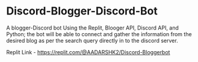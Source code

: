 # Discord-Blogger-Discord-Bot
A blogger-Discord bot
Using the Replit, Blooger API, Discord API, and Python; the bot will be able to connect and gather the information from the desired blog as per the search query directly in to the discord server.

Replit Link - https://replit.com/@AADARSHK2/Discord-Bloggerbot
